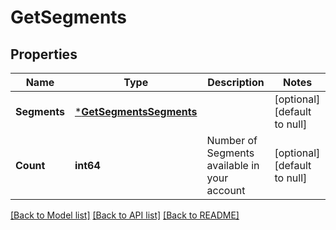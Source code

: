 # GetSegments

## Properties
Name | Type | Description | Notes
------------ | ------------- | ------------- | -------------
**Segments** | [***GetSegmentsSegments**](getSegments_segments.md) |  | [optional] [default to null]
**Count** | **int64** | Number of Segments available in your account | [optional] [default to null]

[[Back to Model list]](../README.md#documentation-for-models) [[Back to API list]](../README.md#documentation-for-api-endpoints) [[Back to README]](../README.md)


